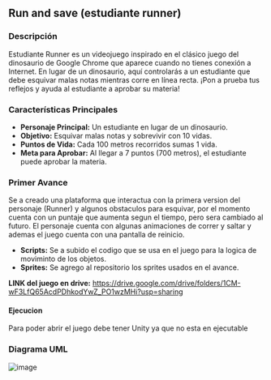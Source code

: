 ## Run and save (estudiante runner)
### Descripción

Estudiante Runner es un videojuego inspirado en el clásico juego del dinosaurio de Google Chrome que aparece cuando no tienes conexión a Internet. En lugar de un dinosaurio, aquí controlarás a un estudiante que debe esquivar malas notas mientras corre en línea recta. ¡Pon a prueba tus reflejos y ayuda al estudiante a aprobar su materia!

### Características Principales

- **Personaje Principal:** Un estudiante en lugar de un dinosaurio.
- **Objetivo:** Esquivar malas notas y sobrevivir con 10 vidas.
- **Puntos de Vida:** Cada 100 metros recorridos sumas 1 vida.
- **Meta para Aprobar:** Al llegar a 7 puntos (700 metros), el estudiante puede aprobar la materia.

### Primer Avance

Se a creado una plataforma que interactua con la primera version del personaje (Runner) y algunos obstaculos para esquivar, por el momento cuenta con un puntaje que aumenta segun el tiempo, pero sera cambiado al futuro. El personaje cuenta con algunas animaciones de correr y saltar y ademas el juego cuenta con una pantalla de reinicio.

- **Scripts:** Se a subido el codigo que se usa en el juego para la logica de moviminto de los objetos.
- **Sprites:** Se agrego al repositorio los sprites usados en el avance.

**LINK del juego en drive:** https://drive.google.com/drive/folders/1CM-wF3LfQ65AcdPDhkodYwZ_PO1wzMHi?usp=sharing 

#### Ejecucion 
Para poder abrir el juego debe tener Unity ya que no esta en ejecutable

### Diagrama UML

![image](https://github.com/user-attachments/assets/80eb1288-c1e0-4251-9e09-efea17ced17b)
